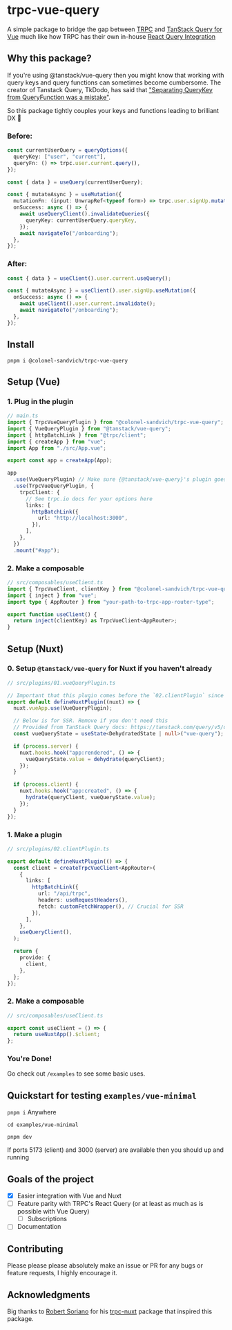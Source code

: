 # trpc-vue-query

A simple package to bridge the gap between [TRPC](https://trpc.io/) and [TanStack Query for Vue](https://tanstack.com/query/v5/docs/vue/overview) much like how TRPC has their own in-house [React Query Integration](https://trpc.io/docs/client/react)

## Why this package?

If you're using @tanstack/vue-query then you might know that working with query keys and query functions can sometimes become cumbersome.
The creator of Tanstack Query, TkDodo, has said that ["Separating QueryKey from QueryFunction was a mistake"](https://tkdodo.eu/blog/the-query-options-api#query-factories).

So this package tightly couples your keys and functions leading to brilliant DX :rocket:

### Before:

```ts
const currentUserQuery = queryOptions({
  queryKey: ["user", "current"],
  queryFn: () => trpc.user.current.query(),
});

const { data } = useQuery(currentUserQuery);

const { mutateAsync } = useMutation({
  mutationFn: (input: UnwrapRef<typeof form>) => trpc.user.signUp.mutate(input),
  onSuccess: async () => {
    await useQueryClient().invalidateQueries({
      queryKey: currentUserQuery.queryKey,
    });
    await navigateTo("/onboarding");
  },
});
```

### After:

```ts
const { data } = useClient().user.current.useQuery();

const { mutateAsync } = useClient().user.signUp.useMutation({
  onSuccess: async () => {
    await useClient().user.current.invalidate();
    await navigateTo("/onboarding");
  },
});
```

## Install

`pnpm i @colonel-sandvich/trpc-vue-query`

## Setup (Vue)

### 1. Plug in the plugin

```ts
// main.ts
import { TrpcVueQueryPlugin } from "@colonel-sandvich/trpc-vue-query";
import { VueQueryPlugin } from "@tanstack/vue-query";
import { httpBatchLink } from "@trpc/client";
import { createApp } from "vue";
import App from "./src/App.vue";

export const app = createApp(App);

app
  .use(VueQueryPlugin) // Make sure {@tanstack/vue-query}'s plugin goes first
  .use(TrpcVueQueryPlugin, {
    trpcClient: {
      // See trpc.io docs for your options here
      links: [
        httpBatchLink({
          url: "http://localhost:3000",
        }),
      ],
    },
  })
  .mount("#app");
```

### 2. Make a composable

```ts
// src/composables/useClient.ts
import { TrpcVueClient, clientKey } from "@colonel-sandvich/trpc-vue-query";
import { inject } from "vue";
import type { AppRouter } from "your-path-to-trpc-app-router-type";

export function useClient() {
  return inject(clientKey) as TrpcVueClient<AppRouter>;
}
```

## Setup (Nuxt)

### 0. Setup `@tanstack/vue-query` for Nuxt if you haven't already

```ts
// src/plugins/01.vueQueryPlugin.ts

// Important that this plugin comes before the `02.clientPlugin` since that has this plugin as a dependency
export default defineNuxtPlugin((nuxt) => {
  nuxt.vueApp.use(VueQueryPlugin);

  // Below is for SSR. Remove if you don't need this
  // Provided from TanStack Query docs: https://tanstack.com/query/v5/docs/vue/guides/ssr
  const vueQueryState = useState<DehydratedState | null>("vue-query");

  if (process.server) {
    nuxt.hooks.hook("app:rendered", () => {
      vueQueryState.value = dehydrate(queryClient);
    });
  }

  if (process.client) {
    nuxt.hooks.hook("app:created", () => {
      hydrate(queryClient, vueQueryState.value);
    });
  }
});
```

### 1. Make a plugin

```ts
// src/plugins/02.clientPlugin.ts

export default defineNuxtPlugin(() => {
  const client = createTrpcVueClient<AppRouter>(
    {
      links: [
        httpBatchLink({
          url: "/api/trpc",
          headers: useRequestHeaders(),
          fetch: customFetchWrapper(), // Crucial for SSR
        }),
      ],
    },
    useQueryClient(),
  );

  return {
    provide: {
      client,
    },
  };
});
```

### 2. Make a composable

```ts
// src/composables/useClient.ts

export const useClient = () => {
  return useNuxtApp().$client;
};
```

### You're Done!

Go check out `/examples` to see some basic uses.

## Quickstart for testing `examples/vue-minimal`

`pnpm i` Anywhere

`cd examples/vue-minimal`

`pnpm dev`

If ports 5173 (client) and 3000 (server) are available then you should up and running

## Goals of the project

- [x] Easier integration with Vue and Nuxt
- [ ] Feature parity with TRPC's React Query (or at least as much as is possible with Vue Query)
  - [ ] Subscriptions
- [ ] Documentation

## Contributing

Please please please absolutely make an issue or PR for any bugs or feature requests, I highly encourage it.

## Acknowledgments

Big thanks to [Robert Soriano](https://github.com/wobsoriano) for his [trpc-nuxt](https://github.com/wobsoriano/trpc-nuxt) package that inspired this package.
